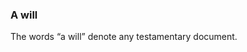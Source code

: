 ### A will
<div style="text-align: justify">

The words “a will” denote any testamentary document.

</div>
